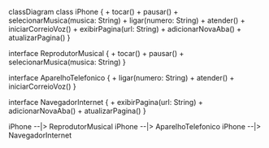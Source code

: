 classDiagram
  class iPhone {
    + tocar()
    + pausar()
    + selecionarMusica(musica: String)
    + ligar(numero: String)
    + atender()
    + iniciarCorreioVoz()
    + exibirPagina(url: String)
    + adicionarNovaAba()
    + atualizarPagina()
  }

  interface ReprodutorMusical {
    + tocar()
    + pausar()
    + selecionarMusica(musica: String)
  }

  interface AparelhoTelefonico {
    + ligar(numero: String)
    + atender()
    + iniciarCorreioVoz()
  }

  interface NavegadorInternet {
    + exibirPagina(url: String)
    + adicionarNovaAba()
    + atualizarPagina()
  }

  iPhone --|> ReprodutorMusical
  iPhone --|> AparelhoTelefonico
  iPhone --|> NavegadorInternet
